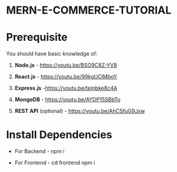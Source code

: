 # MERN-E-COMMERCE-TUTORIAL





# Prerequisite
You should have basic knowledge of:

 1. **Node.js** - https://youtu.be/BSO9C8Z-YV8
  
 2. **React.js** - https://youtu.be/99kgUCIMboY
    
 3. **Express.js** -https://youtu.be/teipbke8c4A
  
 4. **MongoDB** - https://youtu.be/AYDP15SBbTo
  
 5. **REST API** (optional) - https://youtu.be/AhCSfuG9Jxw

 # Install Dependencies
 
 - For Backend - npm i
   
 - For Frontend - cd frontend  npm i

